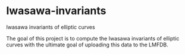 # Iwasawa-invariants
Iwasawa invariants of elliptic curves

The goal of this project is to compute the Iwasawa invariants of elliptic curves with the ultimate goal of uploading this data to the LMFDB.

